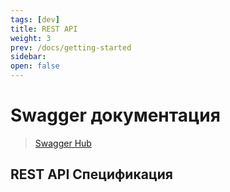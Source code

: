```yaml
---
tags: [dev]
title: REST API
weight: 3
prev: /docs/getting-started
sidebar:
open: false
---
```


# Swagger документация

> [Swagger Hub]()

## REST API Спецификация



